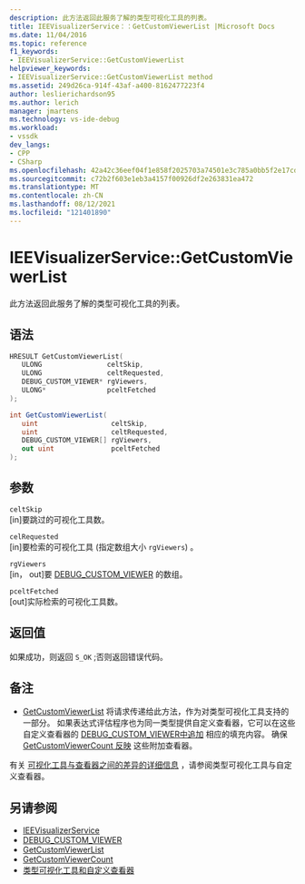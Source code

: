 ```yaml
---
description: 此方法返回此服务了解的类型可视化工具的列表。
title: IEEVisualizerService：：GetCustomViewerList |Microsoft Docs
ms.date: 11/04/2016
ms.topic: reference
f1_keywords:
- IEEVisualizerService::GetCustomViewerList
helpviewer_keywords:
- IEEVisualizerService::GetCustomViewerList method
ms.assetid: 249d26ca-914f-43af-a400-8162477223f4
author: leslierichardson95
ms.author: lerich
manager: jmartens
ms.technology: vs-ide-debug
ms.workload:
- vssdk
dev_langs:
- CPP
- CSharp
ms.openlocfilehash: 42a42c36eef04f1e858f2025703a74501e3c785a0bb5f2e17cd3b4e891ecf793
ms.sourcegitcommit: c72b2f603e1eb3a4157f00926df2e263831ea472
ms.translationtype: MT
ms.contentlocale: zh-CN
ms.lasthandoff: 08/12/2021
ms.locfileid: "121401890"
---
```

# <a name="ieevisualizerservicegetcustomviewerlist"></a>IEEVisualizerService::GetCustomViewerList
此方法返回此服务了解的类型可视化工具的列表。

## <a name="syntax"></a>语法

```cpp
HRESULT GetCustomViewerList(
   ULONG                celtSkip,
   ULONG                celtRequested,
   DEBUG_CUSTOM_VIEWER* rgViewers,
   ULONG*               pceltFetched
);
```

```csharp
int GetCustomViewerList(
   uint                  celtSkip,
   uint                  celtRequested,
   DEBUG_CUSTOM_VIEWER[] rgViewers,
   out uint              pceltFetched
);
```

## <a name="parameters"></a>参数
`celtSkip`\
[in]要跳过的可视化工具数。

`celRequested`\
[in]要检索的可视化工具 (指定数组大小 `rgViewers`) 。

`rgViewers`\
[in， out]要 [DEBUG_CUSTOM_VIEWER](../../../extensibility/debugger/reference/debug-custom-viewer.md) 的数组。

`pceltFetched`\
[out]实际检索的可视化工具数。

## <a name="return-value"></a>返回值
 如果成功，则返回 `S_OK` ;否则返回错误代码。

## <a name="remarks"></a>备注
- [GetCustomViewerList](../../../extensibility/debugger/reference/idebugproperty3-getcustomviewerlist.md) 将请求传递给此方法，作为对类型可视化工具支持的一部分。 如果表达式评估程序也为同一类型提供自定义查看器，它可以在这些自定义查看器的 [DEBUG_CUSTOM_VIEWER中追加](../../../extensibility/debugger/reference/debug-custom-viewer.md) 相应的填充内容。 确保 [GetCustomViewerCount 反映](../../../extensibility/debugger/reference/idebugproperty3-getcustomviewercount.md) 这些附加查看器。

 有关 [可视化工具与查看器之间的差异的详细信息](../../../extensibility/debugger/type-visualizer-and-custom-viewer.md) ，请参阅类型可视化工具与自定义查看器。

## <a name="see-also"></a>另请参阅
- [IEEVisualizerService](../../../extensibility/debugger/reference/ieevisualizerservice.md)
- [DEBUG_CUSTOM_VIEWER](../../../extensibility/debugger/reference/debug-custom-viewer.md)
- [GetCustomViewerList](../../../extensibility/debugger/reference/idebugproperty3-getcustomviewerlist.md)
- [GetCustomViewerCount](../../../extensibility/debugger/reference/idebugproperty3-getcustomviewercount.md)
- [类型可视化工具和自定义查看器](../../../extensibility/debugger/type-visualizer-and-custom-viewer.md)
